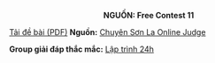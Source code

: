 **<center>NGUỒN: Free Contest 11</center>**

[Tải đề bài (PDF)](/statements/2089/wordpow.pdf)
**Nguồn:** [Chuyên Sơn La Online Judge](http://csloj.ddns.net/)

**Group giải đáp thắc mắc:** [Lập trình 24h](https://www.facebook.com/groups/1386904321519984)